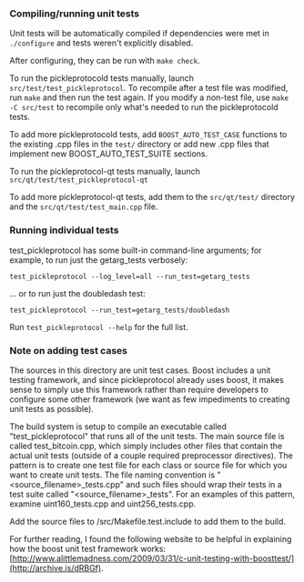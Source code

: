 ### Compiling/running unit tests

Unit tests will be automatically compiled if dependencies were met in `./configure`
and tests weren't explicitly disabled.

After configuring, they can be run with `make check`.

To run the pickleprotocold tests manually, launch `src/test/test_pickleprotocol`. To recompile
after a test file was modified, run `make` and then run the test again. If you
modify a non-test file, use `make -C src/test` to recompile only what's needed
to run the pickleprotocold tests.

To add more pickleprotocold tests, add `BOOST_AUTO_TEST_CASE` functions to the existing
.cpp files in the `test/` directory or add new .cpp files that
implement new BOOST_AUTO_TEST_SUITE sections.

To run the pickleprotocol-qt tests manually, launch `src/qt/test/test_pickleprotocol-qt`

To add more pickleprotocol-qt tests, add them to the `src/qt/test/` directory and
the `src/qt/test/test_main.cpp` file.

### Running individual tests

test_pickleprotocol has some built-in command-line arguments; for
example, to run just the getarg_tests verbosely:

    test_pickleprotocol --log_level=all --run_test=getarg_tests

... or to run just the doubledash test:

    test_pickleprotocol --run_test=getarg_tests/doubledash

Run `test_pickleprotocol --help` for the full list.

### Note on adding test cases

The sources in this directory are unit test cases.  Boost includes a
unit testing framework, and since pickleprotocol already uses boost, it makes
sense to simply use this framework rather than require developers to
configure some other framework (we want as few impediments to creating
unit tests as possible).

The build system is setup to compile an executable called "test_pickleprotocol"
that runs all of the unit tests.  The main source file is called
test_bitcoin.cpp, which simply includes other files that contain the
actual unit tests (outside of a couple required preprocessor
directives).  The pattern is to create one test file for each class or
source file for which you want to create unit tests.  The file naming
convention is "<source_filename>_tests.cpp" and such files should wrap
their tests in a test suite called "<source_filename>_tests".  For an
examples of this pattern, examine uint160_tests.cpp and
uint256_tests.cpp.

Add the source files to /src/Makefile.test.include to add them to the build.

For further reading, I found the following website to be helpful in
explaining how the boost unit test framework works:
[http://www.alittlemadness.com/2009/03/31/c-unit-testing-with-boosttest/](http://archive.is/dRBGf).
